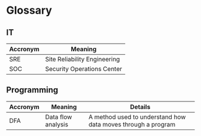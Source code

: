 # Glossary

## IT

Accronym | Meaning
---------|-----------------------------
SRE      | Site Reliability Engineering
SOC      | Security Operations Center

## Programming

Accronym | Meaning            | Details
---------|--------------------|-------------------------------------------------------------
DFA      | Data flow analysis | A method used to understand how data moves through a program

